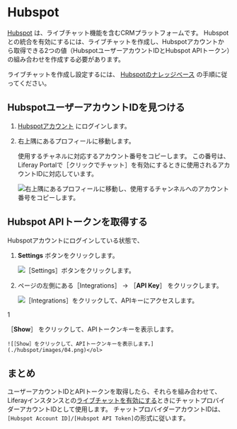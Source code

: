 # Hubspot

[Hubspot](https://www.hubspot.com/) は、ライブチャット機能を含むCRMプラットフォームです。 Hubspotとの統合を有効にするには、ライブチャットを作成し、Hubspotアカウントから取得できる2つの値（HubspotユーザーアカウントIDとHubspot APIトークン）の組み合わせを作成する必要があります。

ライブチャットを作成し設定するには、 [Hubspotのナレッジベース](https://knowledge.hubspot.com/chatflows/create-a-live-chat) の手順に従ってください。

<a name="locating-your-hubspot-user-account-id" />

## HubspotユーザーアカウントIDを見つける

1. [Hubspotアカウント](https://app.hubspot.com/login) にログインします。

1. 右上隅にあるプロフィールに移動します。

    使用するチャネルに対応するアカウント番号をコピーします。 この番号は、Liferay Portalで［クリックでチャット］を有効にするときに使用されるアカウントIDに対応しています。

    ![右上隅にあるプロフィールに移動し、使用するチャンネルへのアカウント番号をコピーします。](./hubspot/images/01.png)

<a name="getting-the-hubspot-api-token" />

## Hubspot APIトークンを取得する

Hubspotアカウントにログインしている状態で、

1. **Settings** ボタンをクリックします。

    ![［Settings］ボタンをクリックします。](./hubspot/images/02.png)

1. ページの左側にある</em>［Integrations］</em> &rarr; ［**API Key**］ をクリックします。</p>

    ![［Integrations］をクリックして、APIキーにアクセスします。](./hubspot/images/03.png)</li>

1

［**Show**］ をクリックして、APIトークンキーを表示します。

    ![［Show］をクリックして、APIトークンキーを表示します。](./hubspot/images/04.png)</ol>

<a name="conclusion" />

## まとめ

ユーザーアカウントIDとAPIトークンを取得したら、それらを組み合わせて、Liferayインスタンスとの[ライブチャットを有効にする](../enabling-automated-live-chat-systems.md)ときにチャットプロバイダーアカウントIDとして使用します。 チャットプロバイダーアカウントIDは、`[Hubspot Account ID]/[Hubspot API Token]`の形式に従います。